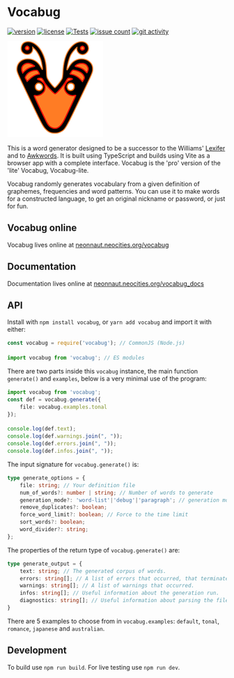 # Vocabug

[![version][1]][2] [![license][3]][4] [![Tests]][badge-link]
[![issue count][5]][6] [![git activity][7]][8]

![Vocabug logo](./img/vocabug_logo.svg?raw=true "Vocabug")

This is a word generator designed to be a successor to the Williams' [Lexifer][10] and to [Awkwords][11]. It is built using TypeScript and builds using Vite as a browser app with a complete interface. Vocabug is the 'pro' version of the 'lite' Vocabug, Vocabug-lite.

Vocabug randomly generates vocabulary from a given definition of graphemes, frequencies and word patterns. You can use it to make words for a constructed language, to get an original nickname or password, or just for fun.

## Vocabug online

Vocabug lives online at [neonnaut.neocities.org/vocabug][12]

## Documentation

Documentation lives online at [neonnaut.neocities.org/vocabug_docs][13]

## API

Install with `npm install vocabug`, or `yarn add vocabug` and import it with either:

```ts
const vocabug = require('vocabug'); // CommonJS (Node.js)

import vocabug from 'vocabug'; // ES modules
```

There are two parts inside this `vocabug` instance, the main function `generate()` and `examples`, below is a very minimal use of the program:
```ts
import vocabug from 'vocabug';
const def = vocabug.generate({
    file: vocabug.examples.tonal
});

console.log(def.text);
console.log(def.warnings.join(", "));
console.log(def.errors.join(", "));
console.log(def.infos.join(", "));
```

The input signature for `vocabug.generate()` is:
```ts
type generate_options = {
    file: string; // Your definition file
    num_of_words?: number | string; // Number of words to generate
    generation_mode?: 'word-list'|'debug'|'paragraph'; // generation mode
    remove_duplicates?: boolean;
    force_word_limit?: boolean; // Force to the time limit
    sort_words?: boolean;
    word_divider?: string;
};
```

The properties of the return type of `vocabug.generate()` are:
```ts
type generate_output = {
    text: string; // The generated corpus of words.
    errors: string[]; // A list of errors that occurred, that terminated generation.
    warnings: string[]; // A list of warnings that occurred.
    infos: string[]; // Useful information about the generation run.
    diagnostics: string[]; // Useful information about parsing the file on debug mode.
}
```

There are 5 examples to choose from in `vocabug.examples`: `default`, `tonal`, `romance`, `japanese` and `australian`.

## Development

To build use `npm run build`. For live testing use `npm run dev`.

[1]: https://img.shields.io/npm/v/vocabug
[2]: https://www.npmjs.com/package/vocabug "npm package"
[3]: https://img.shields.io/npm/l/vocabug
[4]: https://github.com/Neonnaut/vocabug-ts/blob/master/LICENSE "license text"
[5]: https://img.shields.io/github/issues-raw/Neonnaut/vocabug-ts
[6]: https://github.com/Neonnaut/vocabug-ts/issues "issues page"
[7]: https://img.shields.io/github/commit-activity/m/Neonnaut/vocabug-ts
[8]: https://github.com/Neonnaut/vocabug-ts/commits "commit log"

[badge-link]: https://github.com/Neonnaut/vocabug-ts/actions/workflows/ci.yml
[Tests]: https://github.com/Neonnaut/vocabug-ts/actions/workflows/ci.yml/badge.svg

[10]: https://github.com/bbrk24/lexifer-ts
[11]: https://github.com/nai888/awkwords
[12]: https://neonnaut.neocities.org/vocabug "deployment"
[13]: https://neonnaut.neocities.org/vocabug_docs "docs"